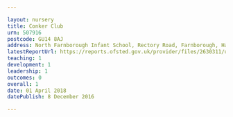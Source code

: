 ```yaml
---

layout: nursery
title: Conker Club
urn: 507916
postcode: GU14 8AJ
address: North Farnborough Infant School, Rectory Road, Farnborough, Hampshire, GU14 8AJ
latestReportUrl: https://reports.ofsted.gov.uk/provider/files/2630311/urn/507916.pdf
teaching: 1
development: 1
leadership: 1
outcomes: 0
overall: 1
date: 01 April 2018 
datePublish: 8 December 2016

---
```

